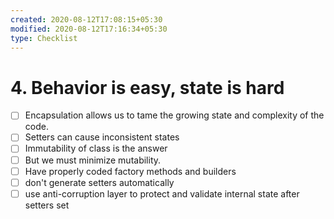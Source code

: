 ```yaml
---
created: 2020-08-12T17:08:15+05:30
modified: 2020-08-12T17:16:34+05:30
type: Checklist
---
```


# 4. Behavior is easy, state is hard

- [ ] Encapsulation allows us to tame the growing state and complexity of the code.
- [ ] Setters can cause inconsistent states
- [ ] Immutability of class is the answer
- [ ] But we must minimize mutability.
- [ ] Have properly coded factory methods and builders
- [ ] don't generate setters automatically
- [ ] use anti-corruption layer to protect and validate internal state after setters set
